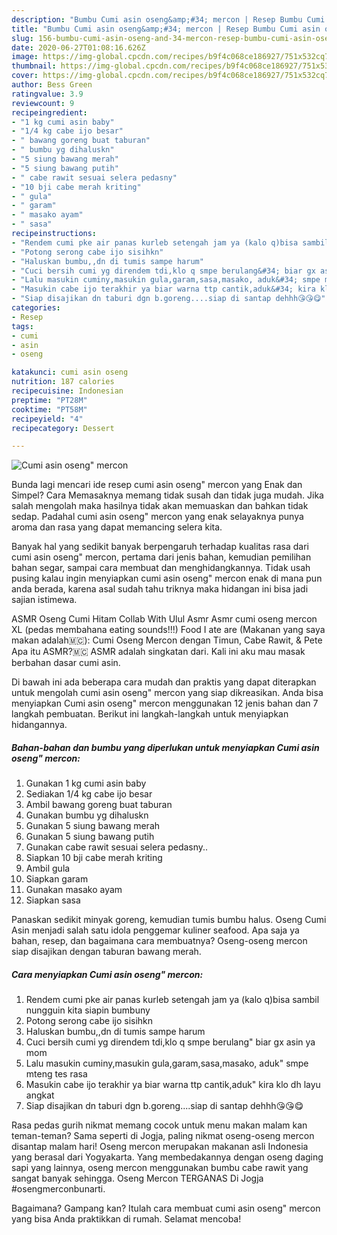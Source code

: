```yaml
---
description: "Bumbu Cumi asin oseng&amp;#34; mercon | Resep Bumbu Cumi asin oseng&amp;#34; mercon Yang Bikin Ngiler"
title: "Bumbu Cumi asin oseng&amp;#34; mercon | Resep Bumbu Cumi asin oseng&amp;#34; mercon Yang Bikin Ngiler"
slug: 156-bumbu-cumi-asin-oseng-and-34-mercon-resep-bumbu-cumi-asin-oseng-and-34-mercon-yang-bikin-ngiler
date: 2020-06-27T01:08:16.626Z
image: https://img-global.cpcdn.com/recipes/b9f4c068ce186927/751x532cq70/cumi-asin-oseng-mercon-foto-resep-utama.jpg
thumbnail: https://img-global.cpcdn.com/recipes/b9f4c068ce186927/751x532cq70/cumi-asin-oseng-mercon-foto-resep-utama.jpg
cover: https://img-global.cpcdn.com/recipes/b9f4c068ce186927/751x532cq70/cumi-asin-oseng-mercon-foto-resep-utama.jpg
author: Bess Green
ratingvalue: 3.9
reviewcount: 9
recipeingredient:
- "1 kg cumi asin baby"
- "1/4 kg cabe ijo besar"
- " bawang goreng buat taburan"
- " bumbu yg dihaluskn"
- "5 siung bawang merah"
- "5 siung bawang putih"
- " cabe rawit sesuai selera pedasny"
- "10 bji cabe merah kriting"
- " gula"
- " garam"
- " masako ayam"
- " sasa"
recipeinstructions:
- "Rendem cumi pke air panas kurleb setengah jam ya (kalo q)bisa sambil nungguin kita siapin bumbuny"
- "Potong serong cabe ijo sisihkn"
- "Haluskan bumbu,,dn di tumis sampe harum"
- "Cuci bersih cumi yg direndem tdi,klo q smpe berulang&#34; biar gx asin ya mom"
- "Lalu masukin cuminy,masukin gula,garam,sasa,masako, aduk&#34; smpe mteng tes rasa"
- "Masukin cabe ijo terakhir ya biar warna ttp cantik,aduk&#34; kira klo dh layu angkat"
- "Siap disajikan dn taburi dgn b.goreng....siap di santap dehhh😘😘😋"
categories:
- Resep
tags:
- cumi
- asin
- oseng

katakunci: cumi asin oseng 
nutrition: 187 calories
recipecuisine: Indonesian
preptime: "PT28M"
cooktime: "PT58M"
recipeyield: "4"
recipecategory: Dessert

---
```



![Cumi asin oseng&#34; mercon](https://img-global.cpcdn.com/recipes/b9f4c068ce186927/751x532cq70/cumi-asin-oseng-mercon-foto-resep-utama.jpg)

Bunda lagi mencari ide resep cumi asin oseng&#34; mercon yang Enak dan Simpel? Cara Memasaknya memang tidak susah dan tidak juga mudah. Jika salah mengolah maka hasilnya tidak akan memuaskan dan bahkan tidak sedap. Padahal cumi asin oseng&#34; mercon yang enak selayaknya punya aroma dan rasa yang dapat memancing selera kita.

Banyak hal yang sedikit banyak berpengaruh terhadap kualitas rasa dari cumi asin oseng&#34; mercon, pertama dari jenis bahan, kemudian pemilihan bahan segar, sampai cara membuat dan menghidangkannya. Tidak usah pusing kalau ingin menyiapkan cumi asin oseng&#34; mercon enak di mana pun anda berada, karena asal sudah tahu triknya maka hidangan ini bisa jadi sajian istimewa.

ASMR Oseng Cumi Hitam Collab With Ulul Asmr Asmr cumi oseng mercon XL (pedas membahana eating sounds!!!) Food I ate are (Makanan yang saya makan adalah🇲🇨): Cumi Oseng Mercon dengan Timun, Cabe Rawit, &amp; Pete ‍Apa itu ASMR?🇲🇨 ASMR adalah singkatan dari. Kali ini aku mau masak berbahan dasar cumi asin.


Di bawah ini ada beberapa cara mudah dan praktis yang dapat diterapkan untuk mengolah cumi asin oseng&#34; mercon yang siap dikreasikan. Anda bisa menyiapkan Cumi asin oseng&#34; mercon menggunakan 12 jenis bahan dan 7 langkah pembuatan. Berikut ini langkah-langkah untuk menyiapkan hidangannya.

<!--inarticleads1-->

##### Bahan-bahan dan bumbu yang diperlukan untuk menyiapkan Cumi asin oseng&#34; mercon:

1. Gunakan 1 kg cumi asin baby
1. Sediakan 1/4 kg cabe ijo besar
1. Ambil  bawang goreng buat taburan
1. Gunakan  bumbu yg dihaluskn
1. Gunakan 5 siung bawang merah
1. Gunakan 5 siung bawang putih
1. Gunakan  cabe rawit sesuai selera pedasny..
1. Siapkan 10 bji cabe merah kriting
1. Ambil  gula
1. Siapkan  garam
1. Gunakan  masako ayam
1. Siapkan  sasa


Panaskan sedikit minyak goreng, kemudian tumis bumbu halus. Oseng Cumi Asin menjadi salah satu idola penggemar kuliner seafood. Apa saja ya bahan, resep, dan bagaimana cara membuatnya? Oseng-oseng mercon siap disajikan dengan taburan bawang merah. 

<!--inarticleads2-->

##### Cara menyiapkan Cumi asin oseng&#34; mercon:

1. Rendem cumi pke air panas kurleb setengah jam ya (kalo q)bisa sambil nungguin kita siapin bumbuny
1. Potong serong cabe ijo sisihkn
1. Haluskan bumbu,,dn di tumis sampe harum
1. Cuci bersih cumi yg direndem tdi,klo q smpe berulang&#34; biar gx asin ya mom
1. Lalu masukin cuminy,masukin gula,garam,sasa,masako, aduk&#34; smpe mteng tes rasa
1. Masukin cabe ijo terakhir ya biar warna ttp cantik,aduk&#34; kira klo dh layu angkat
1. Siap disajikan dn taburi dgn b.goreng....siap di santap dehhh😘😘😋


Rasa pedas gurih nikmat memang cocok untuk menu makan malam kan teman-teman? Sama seperti di Jogja, paling nikmat oseng-oseng mercon disantap malam hari! Oseng mercon merupakan makanan asli Indonesia yang berasal dari Yogyakarta. Yang membedakannya dengan oseng daging sapi yang lainnya, oseng mercon menggunakan bumbu cabe rawit yang sangat banyak sehingga. Oseng Mercon TERGANAS Di Jogja #osengmerconbunarti. 

Bagaimana? Gampang kan? Itulah cara membuat cumi asin oseng&#34; mercon yang bisa Anda praktikkan di rumah. Selamat mencoba!
